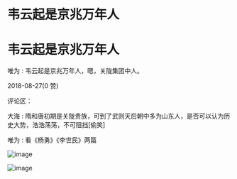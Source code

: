 # 韦云起是京兆万年人

# 韦云起是京兆万年人

唯为 : 韦云起是京兆万年人，嗯，关陇集团中人。

2018-08-27(0 赞)

评论区：

大海 : 隋和唐初期是关陇贵族，可到了武则天后朝中多为山东人，是否可以认为历史大势，浩浩荡荡，不可阻挡[偷笑]

唯为 : 看《杨勇》《李世民》两篇

![image](img/Image_346.png)

![image](img/Image_347.png)